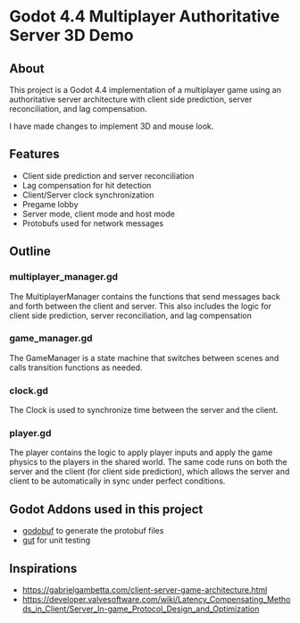 # Godot 4.4 Multiplayer Authoritative Server 3D Demo

## About

This project is a Godot 4.4 implementation of a multiplayer game using an authoritative server architecture with client side prediction, server reconciliation, and lag compensation.

I have made changes to implement 3D and mouse look.

## Features

 - Client side prediction and server reconciliation
 - Lag compensation for hit detection
 - Client/Server clock synchronization
 - Pregame lobby
 - Server mode, client mode and host mode
 - Protobufs used for network messages

## Outline

### multiplayer_manager.gd

The MultiplayerManager contains the functions that send messages back and forth between the client and server. This also includes the logic for client side prediction, server reconciliation, and lag compensation

### game_manager.gd

The GameManager is a state machine that switches between scenes and calls transition functions as needed.

### clock.gd

The Clock is used to synchronize time between the server and the client.

### player.gd

The player contains the logic to apply player inputs and apply the game physics to the players in the shared world. The same code runs on both the server and the client (for client side prediction), which allows the server and client to be automatically in sync under perfect conditions.

 ## Godot Addons used in this project

 - [godobuf](https://github.com/oniksan/godobuf) to generate the protobuf files
 - [gut](https://github.com/bitwes/Gut) for unit testing

 ## Inspirations

  - https://gabrielgambetta.com/client-server-game-architecture.html
  - https://developer.valvesoftware.com/wiki/Latency_Compensating_Methods_in_Client/Server_In-game_Protocol_Design_and_Optimization
